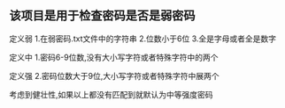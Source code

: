 ## 该项目是用于检查密码是否是弱密码

定义弱
    1.在弱密码.txt文件中的字符串
    2.位数小于6位
    3.全是字母或者全是数字

定义中
    1.密码6-9位数,没有大小写字符或者特殊字符中的两个

定义强
    2.密码位数大于9位,大小写字符或者特殊字符中展两个

考虑到健壮性,如果以上都没有匹配到就默认为中等强度密码
